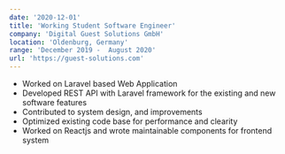 ```yaml
---
date: '2020-12-01'
title: 'Working Student Software Engineer'
company: 'Digital Guest Solutions GmbH'
location: 'Oldenburg, Germany'
range: 'December 2019 -  August 2020'
url: 'https://guest-solutions.com'
---
```


- Worked on Laravel based Web Application
- Developed REST API with Laravel framework for the existing and new software features
- Contributed to system design, and improvements
- Optimized existing code base for performance and clearity
- Worked on Reactjs and wrote maintainable components for frontend system
